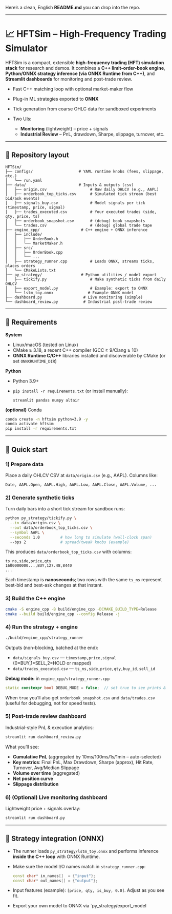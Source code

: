 Here’s a clean, English **README.md** you can drop into the repo.

---

# 📈 HFTSim – High-Frequency Trading Simulator

HFTSim is a compact, extensible **high-frequency trading (HFT) simulation stack** for research and demos.
It combines a **C++ limit-order-book engine**, **Python/ONNX strategy inference (via ONNX Runtime from C++)**, and **Streamlit dashboards** for monitoring and post-trade review.

* Fast C++ matching loop with optional market-maker flow
* Plug-in ML strategies exported to **ONNX**
* Tick generation from coarse OHLC data for sandboxed experiments
* Two UIs:

  * **Monitoring** (lightweight) – price + signals
  * **Industrial Review** – PnL, drawdown, Sharpe, slippage, turnover, etc.

---

## 📂 Repository layout

```
HFTSim/
├── configs/                    # YAML runtime knobs (fees, slippage, etc.)
│   └── run.yaml
├── data/                       # Inputs & outputs (csv)
│   ├── origin.csv                   # Raw daily OHLCV (e.g., AAPL)
│   ├── orderbook_top_ticks.csv      # Simulated tick stream (best bid/ask events)
│   ├── signals_buy.csv              # Model signals per tick (timestamp, price, signal)
│   ├── trades_executed.csv          # Your executed trades (side, qty, price, ts)
│   ├── orderbook_snapshot.csv       # (debug) book snapshots
│   └── trades.csv                   # (debug) global trade tape
├── engine_cpp/                  # C++ engine + ONNX inference
│   ├── include/
│   │   ├── OrderBook.h
│   │   └── MarketMaker.h
│   ├── src/
│   │   ├── OrderBook.cpp
│   │   └── ...
│   ├── strategy_runner.cpp          # Loads ONNX, streams ticks, places orders
│   └── CMakeLists.txt
├── py_strategy/                 # Python utilities / model export
│   ├── tickify.py                   # Make synthetic ticks from daily OHLCV
│   ├── export_model.py              # Example: export to ONNX
│   └── lstm_toy.onnx               # Example ONNX model
├── dashboard.py                  # Live monitoring (simple)
└── dashboard_review.py           # Industrial post-trade review
```

---

## 🔧 Requirements

**System**

* Linux/macOS (tested on Linux)
* CMake ≥ 3.18, a recent C++ compiler (GCC ≥ 9/Clang ≥ 10)
* **ONNX Runtime C/C++** libraries installed and discoverable by CMake (or set `ONNXRUNTIME_DIR`)

**Python**

* Python 3.9+
* `pip install -r requirements.txt` (or install manually):

  ```
  streamlit pandas numpy altair
  ```

**(optional)** Conda

```bash
conda create -n hftsim python=3.9 -y
conda activate hftsim
pip install -r requirements.txt
```

---

## 🚀 Quick start

### 1) Prepare data

Place a daily OHLCV CSV at `data/origin.csv` (e.g., AAPL). Columns like:

```
Date, AAPL.Open, AAPL.High, AAPL.Low, AAPL.Close, AAPL.Volume, ...
```

### 2) Generate synthetic ticks

Turn daily bars into a short tick stream for sandbox runs:

```bash
python py_strategy/tickify.py \
  --in data/origin.csv \
  --out data/orderbook_top_ticks.csv \
  --symbol AAPL \
  --seconds 1.0         # how long to simulate (wall-clock span)
  --bps 2               # spread/tweak knobs (example)
```

This produces `data/orderbook_top_ticks.csv` with columns:

```
ts_ns,side,price,qty
1600000000...,BUY,127.48,8440
...
```

Each timestamp is **nanoseconds**; two rows with the same `ts_ns` represent best-bid and best-ask changes at that instant.

### 3) Build the C++ engine

```bash
cmake -S engine_cpp -B build/engine_cpp -DCMAKE_BUILD_TYPE=Release
cmake --build build/engine_cpp --config Release -j
```

### 4) Run the strategy + engine

```bash
./build/engine_cpp/strategy_runner
```

Outputs (non-blocking, batched at the end):

* `data/signals_buy.csv`  — `timestamp,price,signal` (0=BUY,1=SELL,2=HOLD or mapped)
* `data/trades_executed.csv` — `ts_ns,side,price,qty,buy_id,sell_id`

**Debug mode:** in `engine_cpp/strategy_runner.cpp`

```cpp
static constexpr bool DEBUG_MODE = false;  // set true to see prints & extra logs
```

When `true` you’ll also get `orderbook_snapshot.csv` and `data/trades.csv` (useful for debugging, not for speed tests).

### 5) Post-trade review dashboard

Industrial-style PnL & execution analytics:

```bash
streamlit run dashboard_review.py
```

What you’ll see:

* **Cumulative PnL** (aggregated by 10ms/100ms/1s/1min – auto-selected)
* **Key metrics**: Final PnL, Max Drawdown, Sharpe (approx), Hit Rate, Turnover, Avg/Median Slippage
* **Volume over time** (aggregated)
* **Net position curve**
* **Slippage distribution**

### 6) (Optional) Live monitoring dashboard

Lightweight price + signals overlay:

```bash
streamlit run dashboard.py
```

---

## 🧠 Strategy integration (ONNX)

* The runner loads `py_strategy/lstm_toy.onnx` and performs inference **inside the C++ loop** with ONNX Runtime.
* Make sure the model I/O names match in `strategy_runner.cpp`:

  ```cpp
  const char* in_names[]  = {"input"};
  const char* out_names[] = {"output"};
  ```
* Input features (example): `[price, qty, is_buy, 0.0]`. Adjust as you see fit.
* Export your own model to ONNX via `py_strategy/export_model